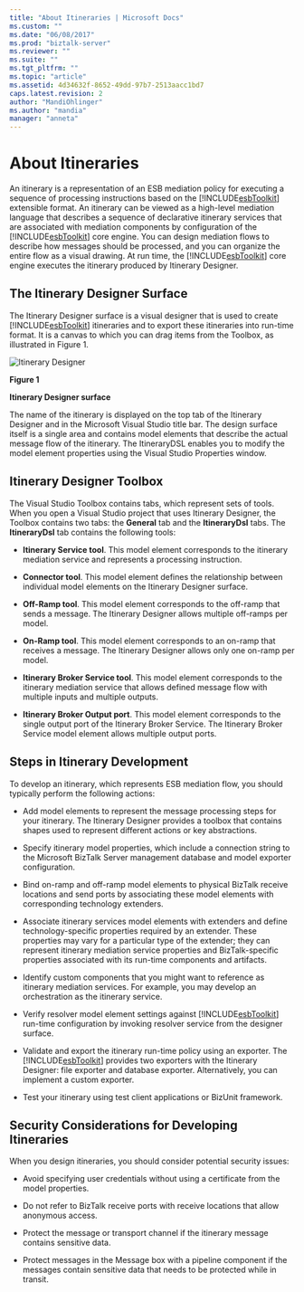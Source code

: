 ```yaml
---
title: "About Itineraries | Microsoft Docs"
ms.custom: ""
ms.date: "06/08/2017"
ms.prod: "biztalk-server"
ms.reviewer: ""
ms.suite: ""
ms.tgt_pltfrm: ""
ms.topic: "article"
ms.assetid: 4d34632f-8652-49dd-97b7-2513aacc1bd7
caps.latest.revision: 2
author: "MandiOhlinger"
ms.author: "mandia"
manager: "anneta"
---
```

# About Itineraries
An itinerary is a representation of an ESB mediation policy for executing a sequence of processing instructions based on the [!INCLUDE[esbToolkit](../includes/esbtoolkit-md.md)] extensible format. An itinerary can be viewed as a high-level mediation language that describes a sequence of declarative itinerary services that are associated with mediation components by configuration of the [!INCLUDE[esbToolkit](../includes/esbtoolkit-md.md)] core engine. You can design mediation flows to describe how messages should be processed, and you can organize the entire flow as a visual drawing. At run time, the [!INCLUDE[esbToolkit](../includes/esbtoolkit-md.md)] core engine executes the itinerary produced by Itinerary Designer.  
  
## The Itinerary Designer Surface  
 The Itinerary Designer surface is a visual designer that is used to create [!INCLUDE[esbToolkit](../includes/esbtoolkit-md.md)] itineraries and to export these itineraries into run-time format. It is a canvas to which you can drag items from the Toolbox, as illustrated in Figure 1.  
  
 ![Itinerary Designer](../esb-toolkit/media/ch5-itinerarydesigner.gif "Ch5-ItineraryDesigner")  
  
 **Figure 1**  
  
 **Itinerary Designer surface**  
  
 The name of the itinerary is displayed on the top tab of the Itinerary Designer and in the Microsoft Visual Studio title bar. The design surface itself is a single area and contains model elements that describe the actual message flow of the itinerary. The ItineraryDSL enables you to modify the model element properties using the Visual Studio Properties window.  
  
## Itinerary Designer Toolbox  
 The Visual Studio Toolbox contains tabs, which represent sets of tools. When you open a Visual Studio project that uses Itinerary Designer, the Toolbox contains two tabs: the **General** tab and the **ItineraryDsl** tabs. The **ItineraryDsl** tab contains the following tools:  
  
-   **Itinerary Service tool**. This model element corresponds to the itinerary mediation service and represents a processing instruction.  
  
-   **Connector tool**. This model element defines the relationship between individual model elements on the Itinerary Designer surface.  
  
-   **Off-Ramp tool**. This model element corresponds to the off-ramp that sends a message. The Itinerary Designer allows multiple off-ramps per model.  
  
-   **On-Ramp tool**. This model element corresponds to an on-ramp that receives a message. The Itinerary Designer allows only one on-ramp per model.  
  
-   **Itinerary Broker Service tool**. This model element corresponds to the itinerary mediation service that allows defined message flow with multiple inputs and multiple outputs.  
  
-   **Itinerary Broker Output port**. This model element corresponds to the single output port of the Itinerary Broker Service. The Itinerary Broker Service model element allows multiple output ports.  
  
## Steps in Itinerary Development  
 To develop an itinerary, which represents ESB mediation flow, you should typically perform the following actions:  
  
- Add model elements to represent the message processing steps for your itinerary. The Itinerary Designer provides a toolbox that contains shapes used to represent different actions or key abstractions.  
  
- Specify itinerary model properties, which include a connection string to the Microsoft BizTalk Server management database and model exporter configuration.  
  
- Bind on-ramp and off-ramp model elements to physical BizTalk receive locations and send ports by associating these model elements with corresponding technology extenders.  
  
- Associate itinerary services model elements with extenders and define technology-specific properties required by an extender. These properties may vary for a particular type of the extender; they can represent itinerary mediation service properties and BizTalk-specific properties associated with its run-time components and artifacts.  
  
- Identify custom components that you might want to reference as itinerary mediation services. For example, you may develop an orchestration as the itinerary service.  
  
- Verify resolver model element settings against [!INCLUDE[esbToolkit](../includes/esbtoolkit-md.md)] run-time configuration by invoking resolver service from the designer surface.  
  
- Validate and export the itinerary run-time policy using an exporter. The [!INCLUDE[esbToolkit](../includes/esbtoolkit-md.md)] provides two exporters with the Itinerary Designer: file exporter and database exporter. Alternatively, you can implement a custom exporter.  
  
- Test your itinerary using test client applications or BizUnit framework.  
  
## Security Considerations for Developing Itineraries  
 When you design itineraries, you should consider potential security issues:  
  
-   Avoid specifying user credentials without using a certificate from the model properties.  
  
-   Do not refer to BizTalk receive ports with receive locations that allow anonymous access.  
  
-   Protect the message or transport channel if the itinerary message contains sensitive data.  
  
-   Protect messages in the Message box with a pipeline component if the messages contain sensitive data that needs to be protected while in transit.